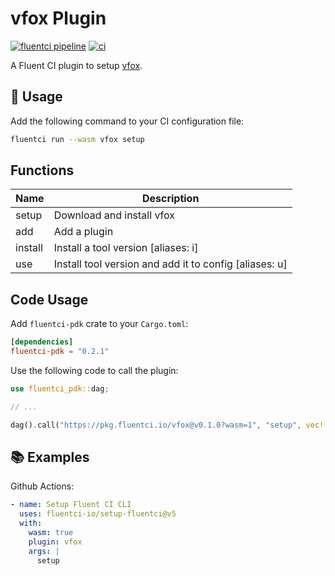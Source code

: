 # vfox Plugin

[![fluentci pipeline](https://shield.fluentci.io/x/vfox)](https://pkg.fluentci.io/vfox)
[![ci](https://github.com/fluentci-io/vfox-plugin/actions/workflows/ci.yml/badge.svg)](https://github.com/fluentci-io/vfox-plugin/actions/workflows/ci.yml)

A Fluent CI plugin to setup [vfox](https://vfox.lhan.me/).

## 🚀 Usage

Add the following command to your CI configuration file:

```bash
fluentci run --wasm vfox setup
```

## Functions

| Name    | Description                                            |
| ------- | ------------------------------------------------------ |
| setup   | Download and install vfox                              |
| add     | Add a plugin                                           |
| install | Install a tool version [aliases: i]                    |
| use     | Install tool version and add it to config [aliases: u] |

## Code Usage

Add `fluentci-pdk` crate to your `Cargo.toml`:

```toml
[dependencies]
fluentci-pdk = "0.2.1"
```

Use the following code to call the plugin:

```rust
use fluentci_pdk::dag;

// ...

dag().call("https://pkg.fluentci.io/vfox@v0.1.0?wasm=1", "setup", vec![])?;
```

## 📚 Examples

Github Actions:

```yaml
- name: Setup Fluent CI CLI
  uses: fluentci-io/setup-fluentci@v5
  with:
    wasm: true
    plugin: vfox
    args: |
      setup
```
